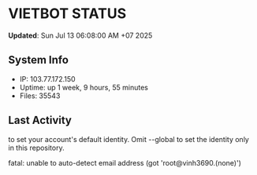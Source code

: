 # VIETBOT STATUS
**Updated**: Sun Jul 13 06:08:00 AM +07 2025

## System Info
- IP: 103.77.172.150
- Uptime: up 1 week, 9 hours, 55 minutes
- Files: 35543

## Last Activity

to set your account's default identity.
Omit --global to set the identity only in this repository.

fatal: unable to auto-detect email address (got 'root@vinh3690.(none)')
